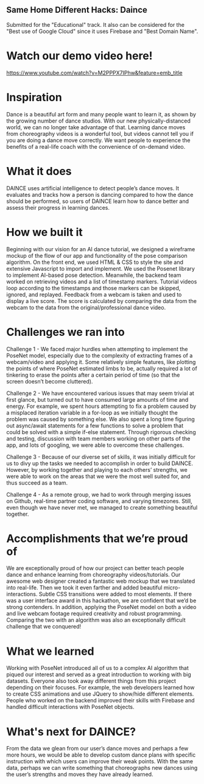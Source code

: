 ## Same Home Different Hacks: Daince
Submitted for the "Educational" track. It also can be considered for the "Best use of Google Cloud" since it uses Firebase and "Best Domain Name".

# Watch our demo video here!
https://www.youtube.com/watch?v=M2PPPX7IPhw&feature=emb_title

# Inspiration
Dance is a beautiful art form and many people want to learn it, as shown by the growing number of dance studios. With our new physically-distanced world, we can no longer take advantage of that. Learning dance moves from choreography videos is a wonderful tool, but videos cannot tell you if you are doing a dance move correctly. We want people to experience the benefits of a real-life coach with the convenience of on-demand video.

# What it does
DAINCE uses artificial intelligence to detect people’s dance moves. It evaluates and tracks how a person is dancing compared to how the dance should be performed, so users of DAINCE learn how to dance better and assess their progress in learning dances. 

# How we built it
Beginning with our vision for an AI dance tutorial, we designed a wireframe mockup of the flow of our app and functionality of the pose comparison algorithm. On the front end, we used HTML & CSS to style the site and extensive Javascript to import and implement. We used the Posenet library to implement AI-based pose detection. Meanwhile, the backend team worked on retrieving videos and a list of timestamp markers. Tutorial videos loop according to the timestamps and those markers can be skipped, ignored, and replayed. Feedback from a webcam is taken and used to display a live score. The score is calculated by comparing the data from the webcam to the data from the original/professional dance video. 
 
# Challenges we ran into
Challenge 1 - We faced major hurdles when attempting to implement the PoseNet model, especially due to the complexity of extracting frames of a webcam/video and applying it. Some relatively simple features, like plotting the points of where PoseNet estimated limbs to be, actually required a lot of tinkering to erase the points after a certain period of time (so that the screen doesn’t become cluttered).

Challenge 2 - We have encountered various issues that may seem trivial at first glance, but turned out to have consumed large amounts of time and energy. For example, we spent hours attempting to fix a problem caused by a misplaced iteration variable in a for-loop as we initially thought the problem was caused by something else. We also spent a long time figuring out async/await statements for a few functions to solve a problem that could be solved with a simple if-else statement. Through rigorous checking and testing, discussion with team members working on other parts of the app, and lots of googling, we were able to overcome these challenges.

Challenge 3 - Because of our diverse set of skills, it was initially difficult for us to divy up the tasks we needed to accomplish in order to build DAINCE. However, by working together and playing to each others’ strengths, we were able to work on the areas that we were the most well suited for, and thus succeed as a team. 

Challenge 4 - As a remote group, we had to work through merging issues on Github, real-time partner coding software, and varying timezones. Still, even though we have never met, we managed to create something beautiful together. 

# Accomplishments that we’re proud of
We are exceptionally proud of how our project can better teach people dance and enhance learning from choreography videos/tutorials. 
Our awesome web designer created a fantastic web mockup that we translated into real-life. Then we took it even farther and added beautiful micro-interactions. Subtle CSS transitions were added to most elements. If there was a user interface award in this hackathon, we are confident that we’d be strong contenders. 
In addition, applying the PoseNet model on both a video and live webcam footage required creativity and robust programming. Comparing the two with an algorithm was also an exceptionally difficult challenge that we conquered!
 
# What we learned
Working with PoseNet introduced all of us to a complex AI algorithm that piqued our interest and served as a great introduction to working with big datasets. Everyone also took away different things from this project depending on their focuses. For example, the web developers learned how to create CSS animations and use JQuery to show/hide different elements. People who worked on the backend improved their skills with Firebase and handled difficult interactions with PoseNet objects.
 
# What's next for DAINCE?
From the data we glean from our user’s dance moves and perhaps a few more hours, we would be able to develop custom dance plans with specific instruction with which users can improve their weak points. With the same data, perhaps we can write something that choreographs new dances using the user’s strengths and moves they have already learned. 

